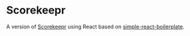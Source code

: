# Scorekeepr

A version of [Scorekeepr](https://github.com/Allov/scorekeepr.io) using React based on [simple-react-boilerplate](https://github.com/tsaiDavid/simple-redux-boilerplate/).
